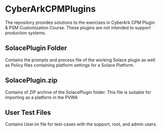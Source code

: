 # CyberArkCPMPlugins
The repository provides solutions to the exercises in CyberArk CPM Plugin &amp; PSM Customization Course.  These plugins are not intended to support production systems.

## SolacePlugin Folder
Contains the prompts and process file of the working Solace plugin as well as Policy files containing platform settings for a Solace Platform.

## SolacePlugin.zip
Contains of ZIP archive of the SolacePlugin folder.  This file is suitable for importing as a platform in the PVWA

## User Test Files
Contains User.ini file for test-cases with the support, root, and admin users.

